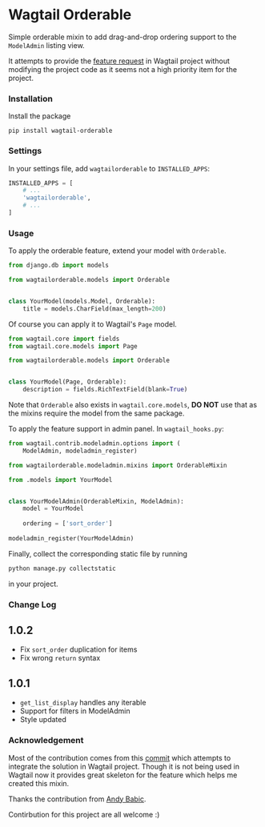 # Wagtail Orderable

Simple orderable mixin to add drag-and-drop ordering support to the `ModelAdmin` listing view.

It attempts to provide the [feature request](https://github.com/wagtail/wagtail/issues/2941) in Wagtail project without modifying the project code as it seems not a high priority item for the project.

### Installation

Install the package
```
pip install wagtail-orderable
```

### Settings
In your settings file, add `wagtailorderable` to `INSTALLED_APPS`:
```python
INSTALLED_APPS = [
    # ...
    'wagtailorderable',
    # ...
]
```

### Usage

To apply the orderable feature, extend your model with `Orderable`.
```python
from django.db import models

from wagtailorderable.models import Orderable


class YourModel(models.Model, Orderable):
    title = models.CharField(max_length=200)
```

Of course you can apply it to Wagtail's `Page` model.
```python
from wagtail.core import fields
from wagtail.core.models import Page

from wagtailorderable.models import Orderable


class YourModel(Page, Orderable):
    description = fields.RichTextField(blank=True)
```

Note that `Orderable` also exists in `wagtail.core.models`, **DO NOT** use that as the mixins require the model from the same package.

To apply the feature support in admin panel. In `wagtail_hooks.py`:
```python
from wagtail.contrib.modeladmin.options import (
    ModelAdmin, modeladmin_register)

from wagtailorderable.modeladmin.mixins import OrderableMixin

from .models import YourModel


class YourModelAdmin(OrderableMixin, ModelAdmin):
    model = YourModel
    
    ordering = ['sort_order']
    
modeladmin_register(YourModelAdmin)
```

Finally, collect the corresponding static file by running
```python
python manage.py collectstatic
```
in your project.

### Change Log
1.0.2
---
- Fix `sort_order` duplication for items
- Fix wrong `return` syntax

1.0.1
---
- `get_list_display` handles any iterable
- Support for filters in ModelAdmin
- Style updated

### Acknowledgement
Most of the contribution comes from this [commit](https://github.com/rkhleics/wagtail/commit/08df07689af1096ce4a6fa96325dbfb7fab9240d) which attempts to integrate the solution in Wagtail project. Though it is not being used in Wagtail now it provides great skeleton for the feature which helps me created this mixin.

Thanks the contribution from [Andy Babic](https://github.com/ababic).

Contirbution for this project are all welcome :)
